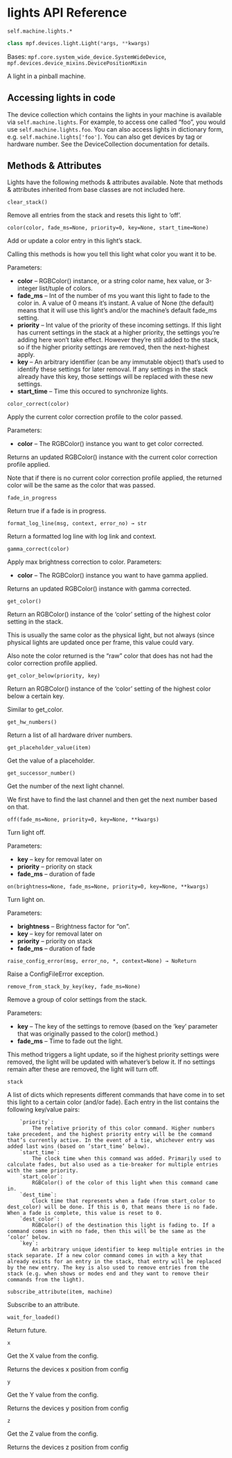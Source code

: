 # lights API Reference

`self.machine.lights.*`

``` python
class mpf.devices.light.Light(*args, **kwargs)
```

Bases: `mpf.core.system_wide_device.SystemWideDevice`, `mpf.devices.device_mixins.DevicePositionMixin`

A light in a pinball machine.

## Accessing lights in code

The device collection which contains the lights in your machine is available via `self.machine.lights`. For example, to access one called “foo”, you would use `self.machine.lights.foo`. You can also access lights in dictionary form, e.g. `self.machine.lights['foo']`. You can also get devices by tag or hardware number. See the DeviceCollection documentation for details.

## Methods & Attributes

Lights have the following methods & attributes available. Note that methods & attributes inherited from base classes are not included here.

`clear_stack()`

Remove all entries from the stack and resets this light to ‘off’.

`color(color, fade_ms=None, priority=0, key=None, start_time=None)`

Add or update a color entry in this light’s stack.

Calling this methods is how you tell this light what color you want it to be.

Parameters:

* **color** – RGBColor() instance, or a string color name, hex value, or 3-integer list/tuple of colors.
* **fade_ms** – Int of the number of ms you want this light to fade to the color in. A value of 0 means it’s instant. A value of None (the default) means that it will use this light’s and/or the machine’s default fade_ms setting.
* **priority** – Int value of the priority of these incoming settings. If this light has current settings in the stack at a higher priority, the settings you’re adding here won’t take effect. However they’re still added to the stack, so if the higher priority settings are removed, then the next-highest apply.
* **key** – An arbitrary identifier (can be any immutable object) that’s used to identify these settings for later removal. If any settings in the stack already have this key, those settings will be replaced with these new settings.
* **start_time** – Time this occured to synchronize lights.

`color_correct(color)`

Apply the current color correction profile to the color passed.

Parameters:

* **color** – The RGBColor() instance you want to get color corrected.

Returns an updated RGBColor() instance with the current color correction profile applied.

Note that if there is no current color correction profile applied, the returned color will be the same as the color that was passed.

`fade_in_progress`

Return true if a fade is in progress.

`format_log_line(msg, context, error_no) → str`

Return a formatted log line with log link and context.

`gamma_correct(color)`

Apply max brightness correction to color.
Parameters:

* **color** – The RGBColor() instance you want to have gamma applied.

Returns an updated RGBColor() instance with gamma corrected.

`get_color()`

Return an RGBColor() instance of the ‘color’ setting of the highest color setting in the stack.

This is usually the same color as the physical light, but not always (since physical lights are updated once per frame, this value could vary.

Also note the color returned is the “raw” color that does has not had the color correction profile applied.

`get_color_below(priority, key)`

Return an RGBColor() instance of the ‘color’ setting of the highest color below a certain key.

Similar to get_color.

`get_hw_numbers()`

Return a list of all hardware driver numbers.

`get_placeholder_value(item)`

Get the value of a placeholder.

`get_successor_number()`

Get the number of the next light channel.

We first have to find the last channel and then get the next number based on that.

`off(fade_ms=None, priority=0, key=None, **kwargs)`

Turn light off.

Parameters:

* **key** – key for removal later on
* **priority** – priority on stack
* **fade_ms** – duration of fade

`on(brightness=None, fade_ms=None, priority=0, key=None, **kwargs)`

Turn light on.

Parameters:

* **brightness** – Brightness factor for “on”.
* **key** – key for removal later on
* **priority** – priority on stack
* **fade_ms** – duration of fade

`raise_config_error(msg, error_no, *, context=None) → NoReturn`

Raise a ConfigFileError exception.

`remove_from_stack_by_key(key, fade_ms=None)`

Remove a group of color settings from the stack.

Parameters:

* **key** – The key of the settings to remove (based on the ‘key’ parameter that was originally passed to the color() method.)
* **fade_ms** – Time to fade out the light.

This method triggers a light update, so if the highest priority settings were removed, the light will be updated with whatever’s below it. If no settings remain after these are removed, the light will turn off.

`stack`

A list of dicts which represents different commands that have come in to set this light to a certain color (and/or fade). Each entry in the list contains the following key/value pairs:

        `priority`:
            The relative priority of this color command. Higher numbers take precedent, and the highest priority entry will be the command that’s currently active. In the event of a tie, whichever entry was added last wins (based on ‘start_time’ below).
        `start_time`:
            The clock time when this command was added. Primarily used to calculate fades, but also used as a tie-breaker for multiple entries with the same priority.
        `start_color`:
            RGBColor() of the color of this light when this command came in.
        `dest_time`:
            Clock time that represents when a fade (from start_color to dest_color) will be done. If this is 0, that means there is no fade. When a fade is complete, this value is reset to 0.
        `dest_color`:
            RGBColor() of the destination this light is fading to. If a command comes in with no fade, then this will be the same as the ‘color’ below.
        `key`:
            An arbitrary unique identifier to keep multiple entries in the stack separate. If a new color command comes in with a key that already exists for an entry in the stack, that entry will be replaced by the new entry. The key is also used to remove entries from the stack (e.g. when shows or modes end and they want to remove their commands from the light).

`subscribe_attribute(item, machine)`

Subscribe to an attribute.

`wait_for_loaded()`

Return future.

`x`

Get the X value from the config.

Returns the devices x position from config

`y`

Get the Y value from the config.

Returns the devices y position from config

`z`

Get the Z value from the config.

Returns the devices z position from config
